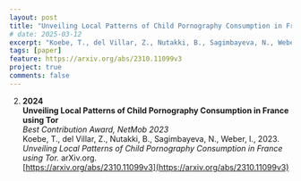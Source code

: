 ```yaml
---
layout: post 
title: "Unveiling Local Patterns of Child Pornography Consumption in France using Tor"
# date: 2025-03-12
excerpt: "Koebe, T., del Villar, Z., Nutakki, B., Sagimbayeva, N., Weber, I., 2023"
tags: [paper]
feature: https://arxiv.org/abs/2310.11099v3
project: true
comments: false
---
```



2. **2024**  
   **Unveiling Local Patterns of Child Pornography Consumption in France using Tor**  
   *Best Contribution Award, NetMob 2023*  
   Koebe, T., del Villar, Z., Nutakki, B., Sagimbayeva, N., Weber, I., 2023. *Unveiling Local Patterns of Child Pornography Consumption in France using Tor.* arXiv.org.  
   [https://arxiv.org/abs/2310.11099v3](https://arxiv.org/abs/2310.11099v3)
